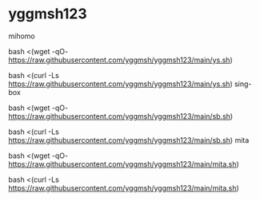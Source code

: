 # yggmsh123
mihomo

bash <(wget -qO- https://raw.githubusercontent.com/yggmsh/yggmsh123/main/ys.sh)

bash <(curl -Ls https://raw.githubusercontent.com/yggmsh/yggmsh123/main/ys.sh)
sing-box

bash <(wget -qO- https://raw.githubusercontent.com/yggmsh/yggmsh123/main/sb.sh)

bash <(curl -Ls https://raw.githubusercontent.com/yggmsh/yggmsh123/main/sb.sh)
mita

bash <(wget -qO- https://raw.githubusercontent.com/yggmsh/yggmsh123/main/mita.sh)

bash <(curl -Ls https://raw.githubusercontent.com/yggmsh/yggmsh123/main/mita.sh)

